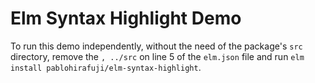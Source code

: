 # Elm Syntax Highlight Demo

To run this demo independently, without the need of the package's `src` directory, remove the `, ../src` on line 5 of the `elm.json` file and run `elm install pablohirafuji/elm-syntax-highlight`.
